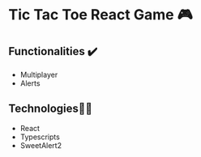 # Tic Tac Toe React Game 🎮


## Functionalities ✔️
- Multiplayer
- Alerts

## Technologies👨‍💻
- React 
- Typescripts
- SweetAlert2
